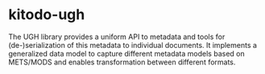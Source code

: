 kitodo-ugh
==========

The UGH library provides a uniform API to metadata and tools for (de-)serialization of this metadata to individual documents. It implements a generalized data model to capture different metadata models based on METS/MODS and enables transformation between different formats.
